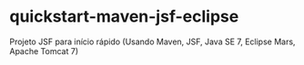 # quickstart-maven-jsf-eclipse
Projeto JSF para início rápido (Usando Maven, JSF, Java SE 7, Eclipse Mars, Apache Tomcat 7)

